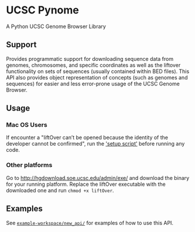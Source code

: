 # UCSC Pynome

 A Python UCSC Genome Browser Library
 
## Support
 
 Provides programmatic support for downloading sequence data from genomes, chromosomes, and specific coordinates as well as the liftover functionality on sets of sequences (usually contained within BED files). This API also provides object representation of concepts (such as genomes and sequences) for easier and less error-prone usage of the UCSC Genome Browser.
 
## Usage
 
### Mac OS Users
If encounter a "liftOver can’t be opened because the identity of the developer cannot be confirmed", run the ['setup script'](/ucscpynome/setup.sh) before running any code.

### Other platforms
Go to http://hgdownload.soe.ucsc.edu/admin/exe/ and download the binary for your running platform. Replace the liftOver executable with the downloaded one and run `chmod +x liftOver`.

## Examples

See [`example-workspace/new_api/`](/example-workspace/new_api) for examples of how to use this API.







